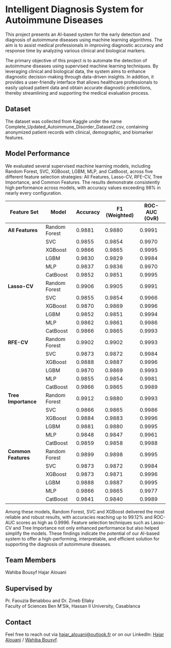 # Intelligent Diagnosis System for Autoimmune Diseases

This project presents an AI-based system for the early detection and diagnosis of autoimmune diseases using machine learning algorithms. The aim is to assist medical professionals in improving diagnostic accuracy and response time by analyzing various clinical and biological markers.

The primary objective of this project is to automate the detection of autoimmune diseases using supervised machine learning techniques. By leveraging clinical and biological data, the system aims to enhance diagnostic decision-making through data-driven insights. In addition, it provides a user-friendly interface that allows healthcare professionals to easily upload patient data and obtain accurate diagnostic predictions, thereby streamlining and supporting the medical evaluation process.

## Dataset
The dataset was collected from Kaggle under the name Complete_Updated_Autoimmune_Disorder_Dataset2.csv, containing anonymized patient records with clinical, demographic, and biomarker features.

## Model Performance
We evaluated several supervised machine learning models, including Random Forest, SVC, XGBoost, LGBM, MLP, and CatBoost, across five different feature selection strategies: All Features, Lasso-CV, RFE-CV, Tree Importance, and Common Features. The results demonstrate consistently high performance across models, with accuracy values exceeding 98% in nearly every configuration.

| Feature Set         | Model         | Accuracy | F1 (Weighted) | ROC-AUC (OvR) |
| ------------------- | ------------- | -------- | ------------- | ------------- |
| **All Features**    | Random Forest | 0.9881   | 0.9880        | 0.9991        |
|                     | SVC           | 0.9855   | 0.9854        | 0.9970        |
|                     | XGBoost       | 0.9866   | 0.9865        | 0.9995        |
|                     | LGBM          | 0.9830   | 0.9829        | 0.9984        |
|                     | MLP           | 0.9837   | 0.9836        | 0.9970        |
|                     | CatBoost      | 0.9852   | 0.9851        | 0.9995        |
| **Lasso-CV**        | Random Forest | 0.9906   | 0.9905        | 0.9991        |
|                     | SVC           | 0.9855   | 0.9854        | 0.9966        |
|                     | XGBoost       | 0.9870   | 0.9869        | 0.9996        |
|                     | LGBM          | 0.9852   | 0.9851        | 0.9994        |
|                     | MLP           | 0.9862   | 0.9861        | 0.9986        |
|                     | CatBoost      | 0.9866   | 0.9865        | 0.9993        |
| **RFE-CV**          | Random Forest | 0.9902   | 0.9902        | 0.9993        |
|                     | SVC           | 0.9873   | 0.9872        | 0.9984        |
|                     | XGBoost       | 0.9888   | 0.9887        | 0.9996        |
|                     | LGBM          | 0.9870   | 0.9869        | 0.9993        |
|                     | MLP           | 0.9855   | 0.9854        | 0.9981        |
|                     | CatBoost      | 0.9866   | 0.9865        | 0.9989        |
| **Tree Importance** | Random Forest | 0.9912   | 0.9880        | 0.9993        |
|                     | SVC           | 0.9866   | 0.9865        | 0.9986        |
|                     | XGBoost       | 0.9884   | 0.9883        | 0.9996        |
|                     | LGBM          | 0.9881   | 0.9880        | 0.9995        |
|                     | MLP           | 0.9848   | 0.9847        | 0.9961        |
|                     | CatBoost      | 0.9859   | 0.9858        | 0.9988        |
| **Common Features** | Random Forest | 0.9899   | 0.9898        | 0.9995        |
|                     | SVC           | 0.9873   | 0.9872        | 0.9984        |
|                     | XGBoost       | 0.9873   | 0.9871        | 0.9996        |
|                     | LGBM          | 0.9888   | 0.9887        | 0.9995        |
|                     | MLP           | 0.9866   | 0.9865        | 0.9977        |
|                     | CatBoost      | 0.9841   | 0.9840        | 0.9989        |


Among these models, Random Forest, SVC and XGBoost delivered the most reliable and robust results, with accuracies reaching up to 99.12% and ROC-AUC scores as high as 0.9996. Feature selection techniques such as Lasso-CV and Tree Importance not only enhanced performance but also helped simplify the models. These findings indicate the potential of our AI-based system to offer a high-performing, interpretable, and efficient solution for supporting the diagnosis of autoimmune diseases.

## Team Members
Wahiba Bousyf 
Hajar Alouani

## Supervised by
Pr. Faouzia Benabbou and Dr. Zineb Ellaky   
Faculty of Sciences Ben M’Sik, Hassan II University, Casablanca

## Contact
Feel free to reach out via hajar_alouani@outlook.fr or on our LinkedIn: [Hajar Alouani](https://www.linkedin.com/in/hajaralouani) / [Wahiba Bousyf](https://www.linkedin.com/in/wahiba-bousyf-416a042a3).

